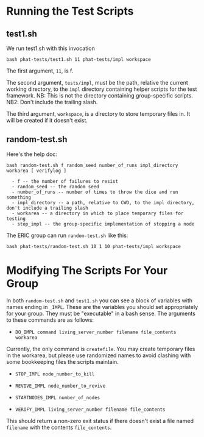 # Running the Test Scripts
## test1.sh
We run test1.sh with this invocation

    bash phat-tests/test1.sh 11 phat-tests/impl workspace

The first argument, `11`, is f.

The second argument, `tests/impl`, must be the path, relative the current
working directory, to the `impl` directory containing helper scripts for the
test framework. NB: This is not the directory containing group-specific
scripts. NB2: Don't include the trailing slash.

The third argument, `workspace`, is a directory to store temporary files in. It
will be created if it doesn't exist.

## random-test.sh
Here's the help doc:

    bash random-test.sh f random_seed number_of_runs impl_directory workarea [ verifylog ]

      - f -- the number of failures to resist
      - random_seed -- the random seed
      - number_of_runs -- number of times to throw the dice and run something
      - impl_directory -- a path, relative to CWD, to the impl directory, don't include a trailing slash
      - workarea -- a directory in which to place temporary files for testing
      - stop_impl -- the group-specific implementation of stopping a node

The ERIC group can run `random-test.sh` like this:

    bash phat-tests/random-test.sh 10 1 10 phat-tests/impl workspace

# Modifying The Scripts For Your Group

In both `random-test.sh` and `test1.sh` you can see a block of variables with
names ending in `_IMPL`. These are the variables you should set appropriately
for your group. They must be "executable" in a bash sense. The arguments to
these commands are as follows:

  - `DO_IMPL command living_server_number filename file_contents workarea`

  Currently, the only command is `createfile`. You may create temporary files in
  the workarea, but please use randomized names to avoid clashing with some
  bookkeeping files the scripts maintain.

  - `STOP_IMPL node_number_to_kill`

  - `REVIVE_IMPL node_number_to_revive`

  - `STARTNODES_IMPL number_of_nodes`

  - `VERIFY_IMPL living_server_number filename file_contents`

  This should return a non-zero exit status if there doesn't exist a file named
  `filename` with the contents `file_contents`.
